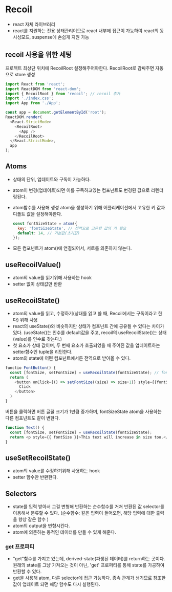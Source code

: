 # Recoil

- react 자체 라이브러리
- react를 지원하는 전용 상태관리이므로 react 내부에 접근이 가능하여 react의 동시성모드, suspense에 손쉽게 지원 가능

## recoil 사용을 위한 세팅

프로젝트 최상단 위치에 RecoilRoot 설정해주어야한다.
RecoilRoot로 감싸주면 자동으로 store 생성

```javascript
import React from 'react';
import ReactDOM from 'react-dom';
import { RecoilRoot } from 'recoil'; // recoil 추가
import './index.css';
import App from './App';

const app = document.getElementById('root');
ReactDOM.render(
  <React.StrictMode>
    <RecoilRoot>
      <App />
    </RecoilRoot>
  </React.StrictMode>,
  app
);
```

## Atoms

- 상태의 단위, 업데이트와 구독이 가능하다.
- atom이 변경(업데이트)되면 이를 구독하고있는 컴포넌트도 변경된 값으로 리렌더링된다.
- atom함수를 사용해 생성
  atom을 생성하기 위해 어플리케이션에서 고유한 키 값과 디폴트 값을 설정해야한다.

  ```javascript
  const fontSizeState = atom({
    key: 'fontSizeState', // 전역으로 고유한 값의 키 필요
    default: 14, // 기본값(초기값)
  });
  ```

- 모든 컴포넌트가 atom()에 연결되어서, 서로를 의존하지 않는다.

## useRecoilValue()

- atom의 value를 읽기위해 사용하는 hook
- setter 없이 상태값만 반환

## useRecoilState()

- atom의 value를 읽고, 수정하기(상태를 읽고 쓸 때, Recoil에서는 구독이라고 한다) 위해 사용
- react의 useState()와 비슷하지만 상태가 컴포넌트 간에 공유될 수 있다는 차이가 있다. (useState()는 인수를 default값을 주고, recoil의 useRecoilState()는 상태(value)를 인수로 갖는다.)
- 첫 요소가 상태 값이며, 두 번째 요소가 호출되었을 때 주어진 값을 업데이트하는 setter함수인 tuple을 리턴한다.
- atom의 state에 어떤 컴포넌트에서든 전역으로 받아올 수 있다.

```javascript
functio FontButton() {
  const [fontSize, setFontSize] = useRecoilState(fontSizeState); // fontSizeState는 위의 atom파일을 따로 설정해주었다.
  return (
    <button onClick={() => setFontSize((size) => size+1)} style={{fontSize}}>
      Click
    </button>
  )
}
```

버튼을 클릭하면 버튼 글꼴 크기가 1만큼 증가하며, fontSizeState atom을 사용하는 다른 컴포넌트도 같이 변한다.

```javascript
function Text() {
  const [fontSize, setFontSize] = useRecoilState(fontSizeState);
  return <p style={{ fontSize }}>This text will increase in size too.</p>;
}
```

## useSetRecoilState()

- atom의 value를 수정하기위해 사용하는 hook
- setter 함수만 반환한다.

## Selectors

- state를 입력 받아서 그걸 변형해 반환하는 순수함수를 거쳐 반환된 값
  selector를 이용해서 분류할 수 있다. (순수함수: 같은 입력이 들어오면, 해당 입력에 대한 출력을 항상 같은 함수 )
- atom의 output을 변형시킨다.
- atom에 의존하는 동적인 데이터를 만들 수 있게 해준다.

### get 프로퍼티

- "get"함수를 가지고 있는데, derived-state(파생된 데이터)를 return하는 곳이다. 원래의 state를 그냥 가져오는 것이 아닌, 'get' 프로퍼티를 통해 state를 가공하여 반환할 수 있다.
- get을 사용해 atom, 다른 selector에 접근 가능하다. 종속 관계가 생기므로 참조한 값이 업데이트 되면 해당 함수도 다시 실행된다.
